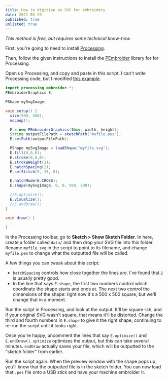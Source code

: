 ```yaml
---
title: How to digitize an SVG for embroidery
date: 2021-03-29
published: true
unlisted: true
---
```


_This method is free, but requires some technical know-how._

First, you're going to need to install [Processing](https://processing.org/).

Then, follow the given instructions to install the [PEmbroider](https://github.com/CreativeInquiry/PEmbroider) library for for Processing.

Open up Processing, and copy and paste in this script. I can't write Processing code, but I modified [this example](https://github.com/CreativeInquiry/PEmbroider/blob/master/examples/PEmbroider_svg_image/PEmbroider_svg_image.pde).

```java
import processing.embroider.*;
PEmbroiderGraphics E;

PShape mySvgImage;

void setup() {
  size(500, 500);
  noLoop();

  E = new PEmbroiderGraphics(this, width, height);
  String outputFilePath = sketchPath("myfile.pes");
  E.setPath(outputFilePath);

  PShape mySvgImage = loadShape("myfile.svg");
  E.fill(0,0,0);
  E.stroke(0,0,0);
  E.strokeWeight(1);
  E.hatchSpacing(2);
  E.setStitch(5, 15, 0);

  E.hatchMode(E.CROSS);
  E.shape(mySvgImage, 0, 0, 500, 500);

  //E.optimize();
  E.visualize();
  //E.endDraw();
}

void draw() {
  ;
}

```

In the Processing toolbar, go to **Sketch > Show Sketch Folder**. In here, create a folder called `data/` and then drop your SVG file into this folder. Rename `myfile.svg` in the script to point to its filename, and change `myfile.pes` to change what the outputted file will be called.

A few things you can tweak about this script:

- `hatchSpacing` controls how close together the lines are. I've found that `2` is usually pretty good.
- In the line that says `E.shape`, the first two numbers control which coordinate the shape starts and ends at. The next two control the dimensions of the shape: right now it's a 500 x 500 square, but we'll change that in a moment.

Run the script in Processing, and look at the output. It'll be square-ish, and if your original SVG wasn't square, that means it'll be distorted. Change the third and fourth numbers in `E.shape` to give it the right shape, continuing to re-run the script until it looks right.

Once you're happy, uncomment the lines that say `E.optimize()` and `E.endDraw()`. `optimize` optimizes the output, but this can take several minutes. `endDraw` actually saves your file, which will be outputted to the "sketch folder" from earlier.

Run the script again. When the preview window with the shape pops up, you'll know that the outputted file is in the sketch folder. You can now load that `.pes` file onto a USB stick and have your machine embroider it.
